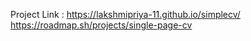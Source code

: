 Project Link :  https://lakshmipriya-11.github.io/simplecv/
https://roadmap.sh/projects/single-page-cv
